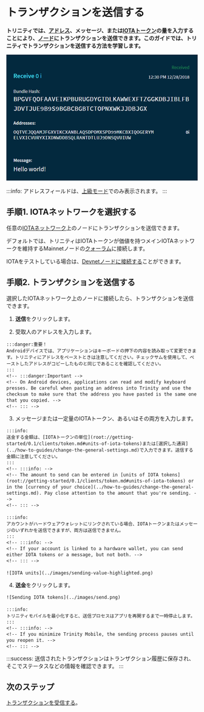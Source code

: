 # トランザクションを送信する
<!-- # Send a transaction -->

**トリニティでは、[アドレス](root://getting-started/0.1/clients/addresses.md)、メッセージ、または[IOTAトークン](root://getting-started/0.1/clients/token.md)の量を入力することにより、[ノード](root://getting-started/0.1/network/nodes.md)にトランザクションを送信できます。このガイドでは、トリニティでトランザクションを送信する方法を学習します。**
<!-- **In Trinity, you can send a transaction to a [node](root://getting-started/0.1/network/nodes.md) by entering an [address](root://getting-started/0.1/clients/addresses.md), a message, and/or an amount of [IOTA tokens](root://getting-started/0.1/clients/token.md). In this guide, you learn how to send a transaction in Trinity.** -->

![A received transaction](../images/trinity-receive-message.png)

:::info:
アドレスフィールドは、[上級モード](../how-to-guides/change-the-general-settings.md)でのみ表示されます。
:::
<!-- :::info: -->
<!-- The Addresses field is displayed only in [Advanced mode](../how-to-guides/change-the-general-settings.md). -->
<!-- ::: -->

## 手順1. IOTAネットワークを選択する
<!-- ## Step 1. Choose an IOTA network -->

任意の[IOTAネットワーク](root://getting-started/0.1/network/iota-networks.md)上のノードにトランザクションを送信できます。
<!-- You can send transaction to a node on any [IOTA network](root://getting-started/0.1/network/iota-networks.md). -->

デフォルトでは、トリニティはIOTAトークンが価値を持つメインIOTAネットワークを維持するMainnetノードの[クォーラム](../concepts/node-quorum.md)に接続します。
<!-- By default, Trinity connects to a [quorum](../concepts/node-quorum.md) of Mainnet nodes, which maintain the main IOTA network where IOTA tokens have a value. -->

IOTAをテストしている場合は、[Devnetノードに接続する](../how-to-guides/connect-to-a-custom-node.md)ことができます。
<!-- If you're testing IOTA, you may want to [connect to a Devnet node](../how-to-guides/connect-to-a-custom-node.md). -->

## 手順2. トランザクションを送信する
<!-- ## Step 2. Send a transaction -->

選択したIOTAネットワーク上のノードに接続したら、トランザクションを送信できます。
<!-- When you're connected to a node on your chosen IOTA network, you can send it a transaction. -->

1. **送信**をクリックします。
<!-- 1. Click **Send** -->


2. 受取人のアドレスを入力します。
  <!-- 2. Enter a recipient's address -->

    :::danger:重要！
    Androidデバイスでは、アプリケーションはキーボードの押下の内容を読み取って変更できます。トリニティにアドレスをペーストときは注意してください。チェックサムを使用して、ペーストしたアドレスがコピーしたものと同じであることを確認してください。
    :::
    <!-- :::danger:Important -->
    <!-- On Android devices, applications can read and modify keyboard presses. Be careful when pasting an address into Trinity and use the checksum to make sure that the address you have pasted is the same one that you copied. -->
    <!-- ::: -->

3. メッセージまたは一定量のIOTAトークン、あるいはその両方を入力します。
  <!-- 3. Enter either a message, or an amount of IOTA tokens, or both -->

    :::info:
    送金する金額は、[IOTAトークンの単位](root://getting-started/0.1/clients/token.md#units-of-iota-tokens)または[選択した通貨](../how-to-guides/change-the-general-settings.md)で入力できます。送信する金額に注意してください。
    :::
    <!-- :::info: -->
    <!-- The amount to send can be entered in [units of IOTA tokens](root://getting-started/0.1/clients/token.md#units-of-iota-tokens) or in the [currency of your choice](../how-to-guides/change-the-general-settings.md). Pay close attention to the amount that you're sending. -->
    <!-- ::: -->

    :::info:
    アカウントがハードウェアウォレットにリンクされている場合、IOTAトークンまたはメッセージのいずれかを送信できますが、両方は送信できません。
    :::
    <!-- :::info: -->
    <!-- If your account is linked to a hardware wallet, you can send either IOTA tokens or a message, but not both. -->
    <!-- ::: -->

    ![IOTA units](../images/sending-value-highlighted.png)

4. **送金**をクリックします。
  <!-- 4. Click **Send** -->

    ![Sending IOTA tokens](../images/send.png)

    :::info:
    トリニティモバイルを最小化すると、送信プロセスはアプリを再開するまで一時停止します。
    :::
    <!-- :::info: -->
    <!-- If you minimize Trinity Mobile, the sending process pauses until you reopen it. -->
    <!-- ::: -->

:::success:
送信されたトランザクションはトランザクション履歴に保存され、そこでステータスなどの情報を確認できます。
:::
<!-- :::success: -->
<!-- Sent transactions are saved in the transaction history, where you can see information such as their status. -->
<!-- ::: -->

## 次のステップ
<!-- ## Next steps -->

[トランザクションを受信する](../how-to-guides/receive-a-transaction.md)。
<!-- [Receive a transaction](../how-to-guides/receive-a-transaction.md). -->
